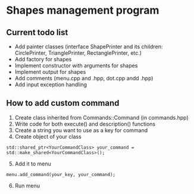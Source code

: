 # Shapes management program

## Current todo list
- Add painter classes (interface ShapePrinter and its children: CirclePrinter, TrianglePrinter, RectanglePrinter, etc.)
- Add factory for shapes
- Implement constructor with arguments for shapes
- Implement output for shapes
- Add comments (menu.cpp and .hpp, dot.cpp andd .hpp)
- Add input exception handling

## How to add custom command

1. Create class inherited from Commands::Command (in commands.hpp)
2. Write code for both execute() and description() functions
3. Create a string you want to use as a key for command
4. Create object of your class
```
std::shared_ptr<YourCommandClass> your_command = std::make_shared<YourCommandClass>();
```
5. Add it to menu
```
menu.add_command(your_key, your_command);
```
6. Run menu

